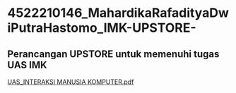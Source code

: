 # 4522210146_MahardikaRafadityaDwiPutraHastomo_IMK-UPSTORE-
## Perancangan UPSTORE untuk memenuhi tugas UAS IMK
[UAS_INTERAKSI MANUSIA KOMPUTER.pdf](https://github.com/Rapuyyyyyy/4522210146_MahardikaRafadityaDwiPutraHastomo_IMK-UPSTORE-/files/15495797/UAS_INTERAKSI.MANUSIA.KOMPUTER.pdf)
